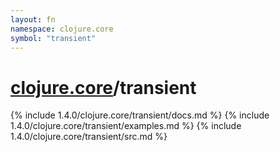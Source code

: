 ```yaml
---
layout: fn
namespace: clojure.core
symbol: "transient"
---
```


# [clojure.core](../)/transient

{% include 1.4.0/clojure.core/transient/docs.md %}
{% include 1.4.0/clojure.core/transient/examples.md %}
{% include 1.4.0/clojure.core/transient/src.md %}

